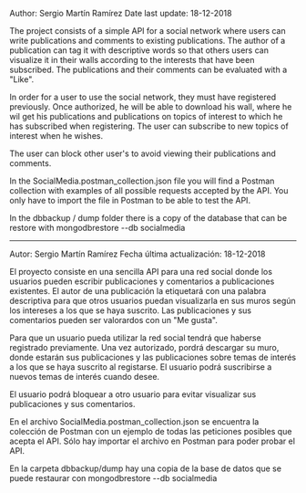 Author: Sergio Martín Ramírez
Date last update: 18-12-2018

The project consists of a simple API for a social network where users
can write publications and comments to existing publications. The author
of a publication can tag it with descriptive words so that others
users can visualize it in their walls according to the interests that have been
subscribed. The publications and their comments can be evaluated with a "Like".

In order for a user to use the social network, they must have registered
previously. Once authorized, he will be able to download his wall, where he wil 
get his publications and publications on topics of interest to which he has 
subscribed when registering. The user can subscribe to new topics of interest 
when he wishes.

The user can block other user's to avoid viewing their publications and comments.

In the SocialMedia.postman_collection.json file you will find a Postman 
collection with examples of all possible requests accepted by the API. You only
have to import the file in Postman to be able to test the API.

In the dbbackup / dump folder there is a copy of the database that can be
restore with mongodbrestore --db socialmedia

-------------

Autor: Sergio Martín Ramírez 
Fecha última actualización: 18-12-2018

El proyecto consiste en una sencilla API para una red social donde los usuarios 
pueden escribir publicaciones y comentarios a publicaciones existentes. El autor 
de una publicación la etiquetará con una palabra descriptiva para que otros 
usuarios puedan visualizarla en sus muros según los intereses a los que se haya 
suscrito. Las publicaciones y sus comentarios pueden ser valorardos con un "Me gusta".

Para que un usuario pueda utilizar la red social tendrá que haberse registrado 
previamente. Una vez autorizado, pordrá descargar su muro, donde estarán sus 
publicaciones y las publicaciones sobre temas de interés a los que se haya suscrito
al registarse. El usuario podrá suscribirse a nuevos temas de interés cuando desee.

El usuario podrá bloquear a otro usuario para evitar visualizar sus publicaciones 
y sus comentarios.

En el archivo SocialMedia.postman_collection.json se encuentra la colección de 
Postman con un ejemplo de todas las peticiones posibles que acepta el API. Sólo 
hay importar el archivo en Postman para poder probar el API.

En la carpeta dbbackup/dump hay una copia de la base de datos que se puede
restaurar con mongodbrestore --db socialmedia
